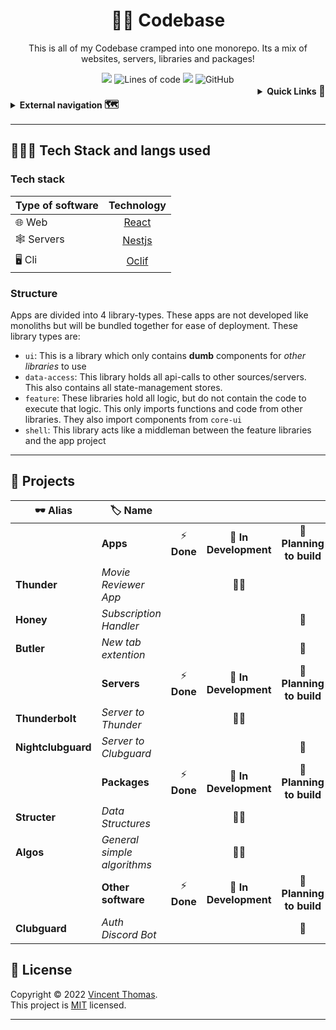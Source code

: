 <h1 align="center">🧑‍💻 Codebase</h1>

<p align="center">This is all of my Codebase cramped into one monorepo.
Its a mix of websites, servers, libraries and packages!
</p>
<div align="center">

  <img src="https://img.shields.io/github/repo-size/VincentThomas06/Codebase?color=red&label=codebase&style=flat-square" />
  <img alt="Lines of code" src="https://img.shields.io/tokei/lines/github/VincentThomas06/Codebase?color=orange&style=flat-square"> 
  <img src="https://img.shields.io/github/commit-activity/m/VincentThomas06/Codebase?style=flat-square"/>

  <img alt="GitHub" src="https://img.shields.io/github/license/VincentThomas06/Codebase?style=flat-square">

</div>

<details align="right" class="details">
  <summary><b>Quick Links <big>💨</big></b></summary>

<h3>
  <a href="#tech-stack-and-langs-used">Tech Stack
  & Langs used</a>
  <span><big> · </big></span>
  <a href="#projects">Projects</a>
</h3>
</details>

<details align="left" class="details">
  <summary><b>External navigation <big>🗺️</big></b></summary>

<h3>
  <a href="SECURITY.md#reporting-a-vulnerability">Security Issue?</a>
  <span><big> · </big></span>
  <a href="https://github.com/VincentThomas06/.github/blob/main/CODE_OF_CONDUCT.md">Rules</a>
</h3>
</details>

---

<h2 id="tech-stack-and-langs-used"><b>👨🏾‍💻 Tech Stack and langs used</b></h2>

  <h3 id="techstack">Tech stack</h3>

| Type of software |          Technology          |
| ---------------- | :--------------------------: |
| 🌐 Web           | [React](https://reactjs.org) |
| 🕸 Servers        | [Nestjs](https://nestjs.org) |
| 🖥️ Cli           |  [Oclif](https://oclif.io)   |

### Structure

Apps are divided into 4 library-types. These apps are not developed like monoliths but will be bundled together for ease of deployment. These library types are:

- `ui`: This is a library which only contains **dumb** components for _other libraries_ to use
- `data-access`: This library holds all api-calls to other sources/servers. This also contains all state-management stores.
- `feature`: These libraries hold all logic, but do not contain the code to execute that logic. This only imports functions and code from other libraries. They also import components from `core-ui`
- `shell`: This library acts like a middleman between the feature libraries and the app project

---

<h2 id="projects"><b>🔧 Projects</b></h2>

| 🕶️ Alias | 🏷️ Name |  |  |  |
| --- | --- | :-: | :-: | :-: |
|  | **Apps** | ⚡ **Done** | 🚧 **In Development** | 🤔 **Planning to build** |
| **Thunder** | _Movie Reviewer App_ |  | 👷🏾 |  |
| **Honey** | _Subscription Handler_ |  |  | 🚦 |
| **Butler** | _New tab extention_ |  |  | 🚦 |
|  | **Servers** | ⚡ **Done** | 🚧 **In Development** | 🤔 **Planning to build** |
| **Thunderbolt** | _Server to Thunder_ |  | 👷🏾 |  |
| **Nightclubguard** | _Server to Clubguard_ |  |  | 🚦 |
|  | **Packages** | ⚡ **Done** | 🚧 **In Development** | 🤔 **Planning to build** |
| **Structer** | _Data Structures_ |  | 👷🏾 |  |
| **Algos** | _General simple algorithms_ |  | 👷🏾 |  |
|  | **Other software** | ⚡ **Done** | 🚧 **In Development** | 🤔 **Planning to build** |
| **Clubguard** | _Auth Discord Bot_ |  |  | 🚦 |

</div>

## 📝 License

Copyright © 2022 [Vincent Thomas](https://github.com/VincentThomas06).<br /> This project is [MIT](https://github.com/VincentThomas06/Codebase/blob/main/LICENSE) licensed.

---
